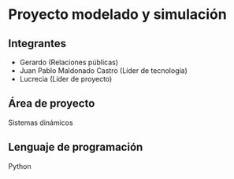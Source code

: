 # Proyecto modelado y simulación

## Integrantes
- Gerardo (Relaciones públicas)
- Juan Pablo Maldonado Castro (Líder de tecnología)
- Lucrecia (Líder de proyecto)

## Área de proyecto
Sistemas dinámicos

## Lenguaje de programación
Python
